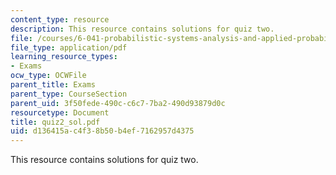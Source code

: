 ```yaml
---
content_type: resource
description: This resource contains solutions for quiz two.
file: /courses/6-041-probabilistic-systems-analysis-and-applied-probability-spring-2006/d136415ac4f38b50b4ef7162957d4375_quiz2_sol.pdf
file_type: application/pdf
learning_resource_types:
- Exams
ocw_type: OCWFile
parent_title: Exams
parent_type: CourseSection
parent_uid: 3f50fede-490c-c6c7-7ba2-490d93879d0c
resourcetype: Document
title: quiz2_sol.pdf
uid: d136415a-c4f3-8b50-b4ef-7162957d4375
---
```

This resource contains solutions for quiz two.

